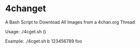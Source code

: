 # 4changet
A Bash Script to Download All Images from a 4chan.org Thread

Usage:
./4cget.sh <board> <thread> (<output folder>)

Example:
./4cget.sh b 123456789 foo
